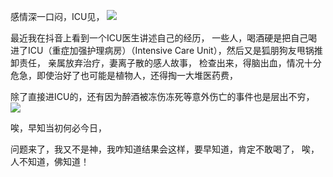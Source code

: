 感情深一口闷，ICU见，
![](images/微信图片_20220414173607.png)

最近我在抖音上看到一个ICU医生讲述自己的经历，
一些人，喝酒硬是把自己喝进了ICU（重症加强护理病房）（Intensive Care Unit），然后又是狐朋狗友甩锅推卸责任，
亲属放弃治疗，妻离子散的感人故事，
检查出来，得脑出血，情况十分危急，即使治好了也可能是植物人，还得掏一大堆医药费，

除了直接进ICU的，还有因为醉酒被冻伤冻死等意外伤亡的事件也是层出不穷，
![](images/微信图片_20220414174702.png)

唉，早知当初何必今日，

问题来了，我又不是神，我咋知道结果会这样，要早知道，肯定不敢喝了，
唉，人不知道，佛知道！